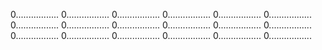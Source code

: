 0.................
0.................
0.................
0.................
0.................
0.................
0.................
0.................
0.................
0.................
0.................
0.................
0.................
0.................
0.................
0.................
0.................
0.................
